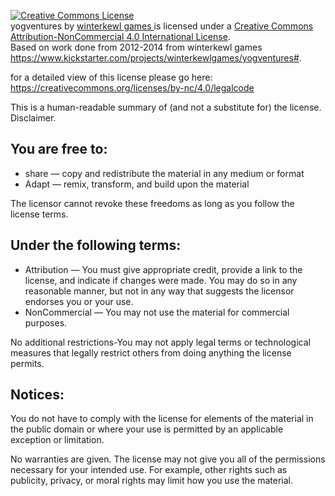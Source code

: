 <a rel="license" href="http://creativecommons.org/licenses/by-nc/4.0/"><img alt="Creative Commons License" style="border-width:0" src="https://i.creativecommons.org/l/by-nc/4.0/80x15.png" /></a><br /><span xmlns:dct="http://purl.org/dc/terms/" property="dct:title">yogventures</span> by <a xmlns:cc="http://creativecommons.org/ns#" href="https://www.reddit.com/r/yogventures/" property="cc:attributionName" rel="cc:attributionURL"> winterkewl games </a> is licensed under a <a rel="license" href="http://creativecommons.org/licenses/by-nc/4.0/">Creative Commons Attribution-NonCommercial 4.0 International License</a>.<br />Based on work done from 2012-2014 from winterkewl games <a xmlns:dct="http://purl.org/dc/terms/" href="https://nerdkingdomofficial.tumblr.com/" rel="dct:source">https://www.kickstarter.com/projects/winterkewlgames/yogventures#</a>.

for a detailed view of this license please go here: https://creativecommons.org/licenses/by-nc/4.0/legalcode

This is a human-readable summary of (and not a substitute for) the license. Disclaimer.

## You are free to:
* share — copy and redistribute the material in any medium or format
* Adapt — remix, transform, and build upon the material

The licensor cannot revoke these freedoms as long as you follow the license terms.


## Under the following terms:
* Attribution — You must give appropriate credit, provide a link to the license, and indicate if changes were made. 
    You may do so in any reasonable manner, but not in any way that suggests the licensor endorses you or your use.
* NonCommercial — You may not use the material for commercial purposes.

 No additional restrictions-You may not apply legal terms or technological measures that legally restrict others from doing anything the license permits.

## Notices:
 You do not have to comply with the license for elements of the material in the public domain or where your use is permitted by an applicable exception or limitation. 
 
 No warranties are given. The license may not give you all of the permissions necessary for your intended use. For example, other rights such as publicity, privacy, or moral rights may limit how you use the material.


